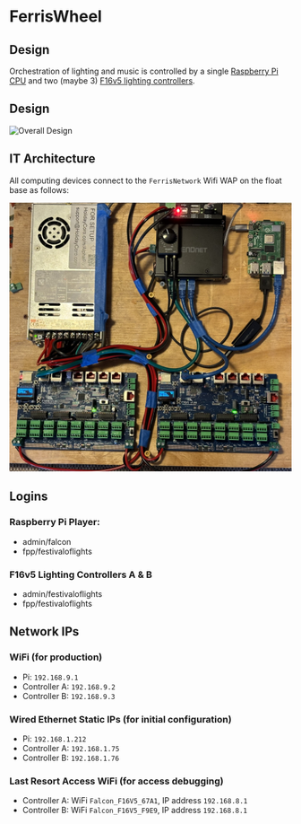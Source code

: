 # FerrisWheel

## Design

Orchestration of lighting and music is controlled by a single [Raspberry Pi CPU](https://www.raspberrypi.com/products/raspberry-pi-4-model-b/) and two (maybe 3) [F16v5 lighting controllers](https://pixelcontroller.com/store/featured/88-f16v5.html). 

## Design

![Overall Design](images/Ferris_Wheel_IT_Architecture.png)

## IT Architecture

All computing devices connect to the `FerrisNetwork` Wifi WAP on the float base as follows:

![Brain Components](images/Ferris_Wheel_Brain.jpeg)

## Logins

### Raspberry Pi Player:

- admin/falcon
- fpp/festivaloflights

### F16v5 Lighting Controllers A & B

- admin/festivaloflights
- fpp/festivaloflights

## Network IPs

### WiFi (for production)

- Pi: `192.168.9.1`
- Controller A: `192.168.9.2`
- Controller B: `192.168.9.3`

### Wired Ethernet Static IPs (for initial configuration)

- Pi: `192.168.1.212`
- Controller A: `192.168.1.75`
- Controller B: `192.168.1.76`

### Last Resort Access WiFi (for access debugging)

- Controller A: WiFi `Falcon_F16V5_67A1`, IP address `192.168.8.1`
- Controller B: WiFi `Falcon_F16V5_F9E9`, IP address `192.168.8.1`

